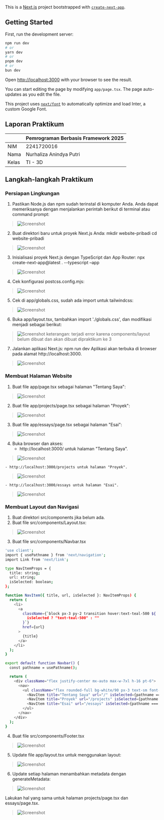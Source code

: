 This is a [Next.js](https://nextjs.org/) project bootstrapped with [`create-next-app`](https://github.com/vercel/next.js/tree/canary/packages/create-next-app).

## Getting Started

First, run the development server:

```bash
npm run dev
# or
yarn dev
# or
pnpm dev
# or
bun dev
```

Open [http://localhost:3000](http://localhost:3000) with your browser to see the result.

You can start editing the page by modifying `app/page.tsx`. The page auto-updates as you edit the file.

This project uses [`next/font`](https://nextjs.org/docs/basic-features/font-optimization) to automatically optimize and load Inter, a custom Google Font.

## Laporan Praktikum

|  | Pemrograman Berbasis Framework 2025 |
|--|--|
| NIM |  2241720016|
| Nama |  Nurhaliza Anindya Putri |
| Kelas | TI - 3D |

##  Langkah-langkah Praktikum 
### Persiapan Lingkungan

1. Pastikan Node.js dan npm sudah terinstal di komputer Anda. Anda dapat memeriksanya dengan menjalankan perintah berikut di terminal atau command prompt: 

> ![Screenshot](assets-report/1/01.png)

2. Buat direktori baru untuk proyek Next.js Anda: 
mkdir website-pribadi 
cd website-pribadi 

> ![Screenshot](assets-report/1/02.png)

3. Inisialisasi proyek Next.js dengan TypeScript dan App Router: 
npx create-next-app@latest . --typescript –app 

> ![Screenshot](assets-report/1/03.png)

4. Cek konfigurasi postcss.config.mjs: 

> ![Screenshot](assets-report/1/04.png)

5. Cek di app/globals.css, sudah ada import untuk tailwindcss: 

> ![Screenshot](assets-report/1/05.png)

6. Buka app/layout.tsx, tambahkan import './globals.css', dan modifikasi menjadi sebagai berikut: 

> ![Screenshot](assets-report/1/06.png)
> keterangan: terjadi error karena components/layout belum dibuat dan akan dibuat dipraktikum ke 3

7. Jalankan aplikasi Next.js: 
npm run dev 
Aplikasi akan terbuka di browser pada alamat http://localhost:3000. 

> ![Screenshot](assets-report/1/07.png)

### Membuat Halaman Website 
1. Buat file app/page.tsx sebagai halaman "Tentang Saya": 

> ![Screenshot](assets-report/2/01.png)

2. Buat file app/projects/page.tsx sebagai halaman "Proyek": 

> ![Screenshot](assets-report/2/02.png)

3. Buat file app/essays/page.tsx sebagai halaman "Esai": 

> ![Screenshot](assets-report/2/03.png)

4. Buka browser dan akses: 
    - http://localhost:3000/ untuk halaman "Tentang Saya". 

> ![Screenshot](assets-report/2/04.png)

    - http://localhost:3000/projects untuk halaman "Proyek". 

> ![Screenshot](assets-report/2/05.png)

    - http://localhost:3000/essays untuk halaman "Esai".

> ![Screenshot](assets-report/2/06.png)

### Membuat Layout dan Navigasi 
1. Buat direktori src/components jika belum ada. 
2. Buat file src/components/Layout.tsx: 

> ![Screenshot](assets-report/3/01.png)

3. Buat file src/components/Navbar.tsx

```bash
'use client';
import { usePathname } from 'next/navigation';
import Link from 'next/link';

type NavItemProps = {
  title: string;
  url: string;
  isSelected: boolean;
};

function NavItem({ title, url, isSelected }: NavItemProps) {
  return (
    <li>
      <a
        className={`block px-3 py-2 transition hover:text-teal-500 ${
          isSelected ? "text-teal-500" : ""
        }`}
        href={url}
      >
        {title}
      </a>
    </li>
  );
}

export default function Navbar() {
  const pathname = usePathname();

  return (
    <div className="flex justify-center mx-auto max-w-7xl h-16 pt-6">
      <nav>
        <ul className="flex rounded-full bg-white/90 px-3 text-sm font-medium text-zinc-800 shadow-lg shadow-zinc-800/5 ring-1 ring-zinc-900/5 backdrop-blur">
          <NavItem title="Tentang Saya" url="/" isSelected={pathname === '/'} />
          <NavItem title="Proyek" url="/projects" isSelected={pathname === '/projects'} />
          <NavItem title="Esai" url="/essays" isSelected={pathname === '/essays'} />
        </ul>
      </nav>
    </div>
  );
}
```

4. Buat file src/components/Footer.tsx 

> ![Screenshot](assets-report/3/02.png)
 
5. Update file app/layout.tsx untuk menggunakan layout: 

> ![Screenshot](assets-report/3/03.png)

6. Update setiap halaman menambahkan metadata dengan generateMetadata: 

> ![Screenshot](assets-report/3/04.png)

Lakukan hal yang sama untuk halaman projects/page.tsx dan essays/page.tsx.

> ![Screenshot](assets-report/3/05.png)
